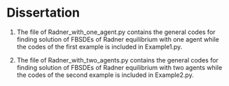 # Dissertation
1. The file of Radner_with_one_agent.py contains the general codes for finding solution of FBSDEs of Radner equilibrium with one agent while the codes of the first example is included in Example1.py.

2. The file of Radner_with_two_agents.py contains the general codes for finding solution of FBSDEs of Radner equilibrium with two agents while the codes of the second example is included in Example2.py.
